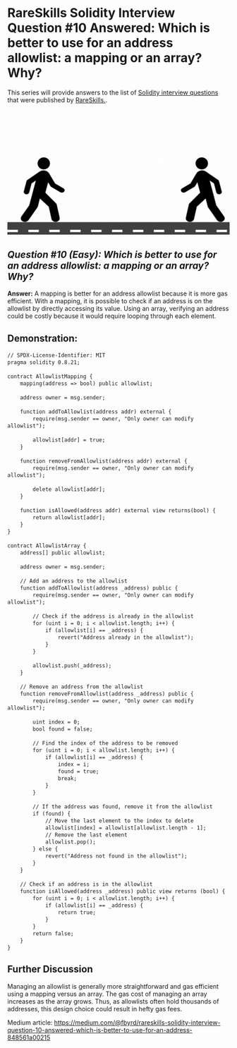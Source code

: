 # RareSkills Solidity Interview Question #10 Answered: Which is better to use for an address allowlist: a mapping or an array? Why?

This series will provide answers to the list of [Solidity interview questions](https://www.rareskills.io/post/solidity-interview-questions) that were published by [RareSkills.](https://www.rareskills.io/).

![Alt text](media/Question_10.gif)

## *Question #10 (Easy): Which is better to use for an address allowlist: a mapping or an array? Why?*

**Answer:** A mapping is better for an address allowlist because it is more gas efficient. With a mapping, it is possible to check if an address is on the allowlist by directly accessing its value. Using an array, verifying an address could be costly because it would require looping through each element.

## Demonstration:

```solidity
// SPDX-License-Identifier: MIT
pragma solidity 0.8.21;

contract AllowlistMapping {
    mapping(address => bool) public allowlist;

    address owner = msg.sender;

    function addToAllowlist(address addr) external {
        require(msg.sender == owner, "Only owner can modify allowlist");

        allowlist[addr] = true;
    }

    function removeFromAllowlist(address addr) external {
        require(msg.sender == owner, "Only owner can modify allowlist");

        delete allowlist[addr];
    }

    function isAllowed(address addr) external view returns(bool) {
        return allowlist[addr];
    }
}

contract AllowlistArray {
    address[] public allowlist;

    address owner = msg.sender;

    // Add an address to the allowlist
    function addToAllowlist(address _address) public {
        require(msg.sender == owner, "Only owner can modify allowlist");

        // Check if the address is already in the allowlist
        for (uint i = 0; i < allowlist.length; i++) {
            if (allowlist[i] == _address) {
                revert("Address already in the allowlist");
            }
        }

        allowlist.push(_address);
    }

    // Remove an address from the allowlist
    function removeFromAllowlist(address _address) public {
        require(msg.sender == owner, "Only owner can modify allowlist");

        uint index = 0;
        bool found = false;

        // Find the index of the address to be removed
        for (uint i = 0; i < allowlist.length; i++) {
            if (allowlist[i] == _address) {
                index = i;
                found = true;
                break;
            }
        }

        // If the address was found, remove it from the allowlist
        if (found) {
            // Move the last element to the index to delete
            allowlist[index] = allowlist[allowlist.length - 1];
            // Remove the last element
            allowlist.pop();
        } else {
            revert("Address not found in the allowlist");
        }
    }

    // Check if an address is in the allowlist
    function isAllowed(address _address) public view returns (bool) {
        for (uint i = 0; i < allowlist.length; i++) {
            if (allowlist[i] == _address) {
                return true;
            }
        }
        return false;
    }
}
```

## Further Discussion

Managing an allowlist is generally more straightforward and gas efficient using a mapping versus an array. The gas cost of managing an array increases as the array grows. Thus, as allowlists often hold thousands of addresses, this design choice could result in hefty gas fees.

Medium article: https://medium.com/@fbyrd/rareskills-solidity-interview-question-10-answered-which-is-better-to-use-for-an-address-848561a00215